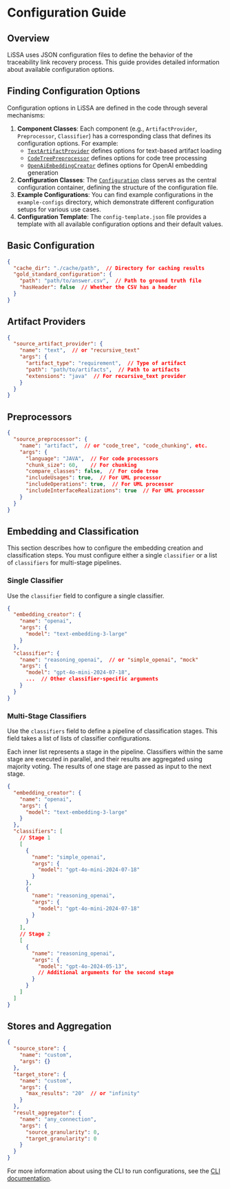 # Configuration Guide

## Overview

LiSSA uses JSON configuration files to define the behavior of the traceability link recovery process. This guide provides detailed information about available configuration options.

## Finding Configuration Options

Configuration options in LiSSA are defined in the code through several mechanisms:

1. **Component Classes**: Each component (e.g., `ArtifactProvider`, `Preprocessor`, `Classifier`) has a corresponding class that defines its configuration options. For example:
   - [`TextArtifactProvider`](../src/main/java/edu/kit/kastel/sdq/lissa/ratlr/artifactprovider/TextArtifactProvider.java) defines options for text-based artifact loading
   - [`CodeTreePreprocessor`](../src/main/java/edu/kit/kastel/sdq/lissa/ratlr/preprocessor/CodeTreePreprocessor.java) defines options for code tree processing
   - [`OpenAiEmbeddingCreator`](../src/main/java/edu/kit/kastel/sdq/lissa/ratlr/embeddingcreator/OpenAiEmbeddingCreator.java) defines options for OpenAI embedding generation
2. **Configuration Classes**: The [`Configuration`](../src/main/java/edu/kit/kastel/sdq/lissa/ratlr/configuration/Configuration.java) class serves as the central configuration container, defining the structure of the configuration file.
3. **Example Configurations**: You can find example configurations in the `example-configs` directory, which demonstrate different configuration setups for various use cases.
4. **Configuration Template**: The `config-template.json` file provides a template with all available configuration options and their default values.

## Basic Configuration

```json
{
  "cache_dir": "./cache/path",  // Directory for caching results
  "gold_standard_configuration": {
    "path": "path/to/answer.csv",  // Path to ground truth file
    "hasHeader": false  // Whether the CSV has a header
  }
}
```

## Artifact Providers

```json
{
  "source_artifact_provider": {
    "name": "text",  // or "recursive_text"
    "args": {
      "artifact_type": "requirement",  // Type of artifact
      "path": "path/to/artifacts",  // Path to artifacts
      "extensions": "java"  // For recursive_text provider
    }
  }
}
```

## Preprocessors

```json
{
  "source_preprocessor": {
    "name": "artifact",  // or "code_tree", "code_chunking", etc.
    "args": {
      "language": "JAVA",  // For code processors
      "chunk_size": 60,    // For chunking
      "compare_classes": false,  // For code tree
      "includeUsages": true,  // For UML processor
      "includeOperations": true,  // For UML processor
      "includeInterfaceRealizations": true  // For UML processor
    }
  }
}
```

## Embedding and Classification

This section describes how to configure the embedding creation and classification steps. You must configure either a single `classifier` or a list of `classifiers` for multi-stage pipelines.

### Single Classifier

Use the `classifier` field to configure a single classifier.

```json
{
  "embedding_creator": {
    "name": "openai",
    "args": {
      "model": "text-embedding-3-large"
    }
  },
  "classifier": {
    "name": "reasoning_openai",  // or "simple_openai", "mock"
    "args": {
      "model": "gpt-4o-mini-2024-07-18",
      ...  // Other classifier-specific arguments
    }
  }
}
```

### Multi-Stage Classifiers

Use the `classifiers` field to define a pipeline of classification stages. This field takes a list of lists of classifier configurations.

Each inner list represents a stage in the pipeline. Classifiers within the same stage are executed in parallel, and their results are aggregated using majority voting. The results of one stage are passed as input to the next stage.

```json
{
  "embedding_creator": {
    "name": "openai",
    "args": {
      "model": "text-embedding-3-large"
    }
  },
  "classifiers": [
    // Stage 1
    [
      {
        "name": "simple_openai",
        "args": {
          "model": "gpt-4o-mini-2024-07-18"
        }
      },
      {
        "name": "reasoning_openai",
        "args": {
          "model": "gpt-4o-mini-2024-07-18"
        }
      }
    ],
    // Stage 2
    [
      {
        "name": "reasoning_openai",
        "args": {
          "model": "gpt-4o-2024-05-13",
          // Additional arguments for the second stage
        }
      }
    ]
  ]
}
```

## Stores and Aggregation

```json
{
  "source_store": {
    "name": "custom",
    "args": {}
  },
  "target_store": {
    "name": "custom",
    "args": {
      "max_results": "20"  // or "infinity"
    }
  },
  "result_aggregator": {
    "name": "any_connection",
    "args": {
      "source_granularity": 0,
      "target_granularity": 0
    }
  }
}
```

For more information about using the CLI to run configurations, see the [CLI documentation](cli.md).
